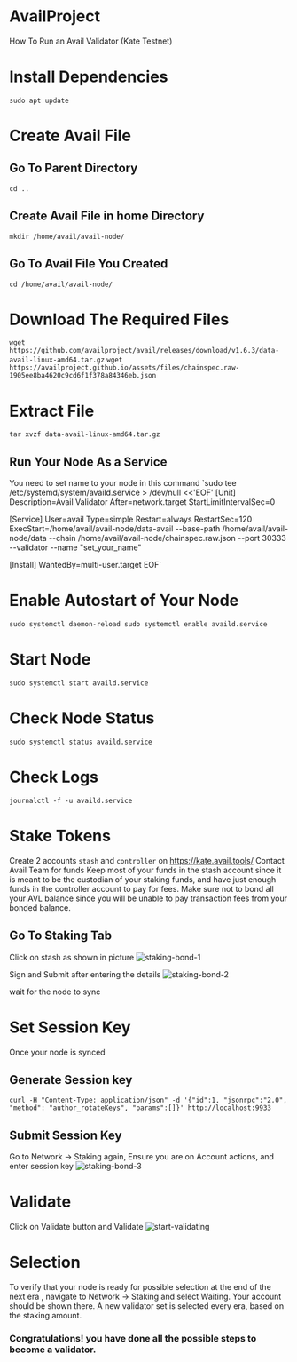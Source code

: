 # AvailProject
How To Run an Avail Validator (Kate Testnet)

# Install Dependencies
`sudo apt update`

# Create Avail File
## Go To Parent Directory
`cd ..`

## Create Avail File in home Directory
`mkdir /home/avail/avail-node/`

## Go To Avail File You Created
`cd /home/avail/avail-node/`

# Download The Required Files
`wget https://github.com/availproject/avail/releases/download/v1.6.3/data-avail-linux-amd64.tar.gz`
`wget https://availproject.github.io/assets/files/chainspec.raw-1905ee8ba4620c9cd6f1f378a84346eb.json`

# Extract File
`tar xvzf data-avail-linux-amd64.tar.gz`

## Run Your Node As a Service 
You need to set name to your node in this command 
`sudo tee /etc/systemd/system/availd.service > /dev/null <<'EOF'
[Unit]
Description=Avail Validator
After=network.target
StartLimitIntervalSec=0

[Service]
User=avail
Type=simple
Restart=always
RestartSec=120
ExecStart=/home/avail/avail-node/data-avail --base-path /home/avail/avail-node/data --chain /home/avail/avail-node/chainspec.raw.json --port 30333 --validator --name "set_your_name"

[Install]
WantedBy=multi-user.target
EOF`

# Enable Autostart of Your Node
`sudo systemctl daemon-reload
sudo systemctl enable availd.service `

# Start Node
`sudo systemctl start availd.service `

# Check Node Status
`sudo systemctl status availd.service`

# Check Logs
`journalctl -f -u availd.service`

# Stake Tokens
Create 2 accounts `stash` and `controller` on https://kate.avail.tools/
Contact Avail Team for funds
Keep most of your funds in the stash account since it is meant to be the custodian of your staking funds, and have just enough funds in the controller account to pay for fees.
Make sure not to bond all your AVL balance since you will be unable to pay transaction fees from your bonded balance.
## Go To Staking Tab
Click on stash as shown in picture
![staking-bond-1](https://github.com/blacknodes/AvailProject/assets/85839823/3268afc3-5f89-441a-8070-2dd0954534f8)

Sign and Submit after entering the details
![staking-bond-2](https://github.com/blacknodes/AvailProject/assets/85839823/177e3640-3bd8-432c-8ce6-45beb839ac6b)

wait for the node to sync

# Set Session Key
Once your node is synced

## Generate Session key
`curl -H "Content-Type: application/json" -d '{"id":1, "jsonrpc":"2.0", "method": "author_rotateKeys", "params":[]}' http://localhost:9933`

## Submit Session Key
Go to Network → Staking again, Ensure you are on Account actions, and enter session key
![staking-bond-3](https://github.com/blacknodes/AvailProject/assets/85839823/17d53746-9b5e-4118-ae6c-f85a62154b2d)


# Validate
Click on Validate button and Validate
![start-validating](https://github.com/blacknodes/AvailProject/assets/85839823/059e5e28-2033-4be5-99a3-b448f5ad986a)

# Selection 
To verify that your node is ready for possible selection at the end of the next era , navigate to Network → Staking and select Waiting. Your account should be shown there. A new validator set is selected every era, based on the staking amount.

### Congratulations! you have done all the possible steps to become a validator.
